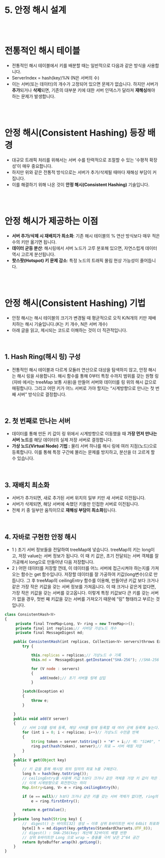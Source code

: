 # 5. 안정 해시 설계

<br/><br/>

# 전통적인 해시 테이블

- 전통적인 해시 테이블에서 키를 배분할 때는 일반적으로 다음과 같은 방식을 사용합니다.
- ServerIndex = hash(key)%N (N은 서버의 수)
- 이는 서버(또는 데이터)의 개수가 고정되어 있으면 문제가 없습니다. 하지만 서버가 **추가**되거나 **삭제**되면, 기존의 대부분 키에 대한 서버 인덱스가 달라져 **재해싱**해야 하는 문제가 발생합니다.

<br/><br/>

# 안정 해시(Consistent Hashing) 등장 배경

- 대규모 트래픽 처리를 위해서는 서버 수를 탄력적으로 조절할 수 있는 ‘수평적 확장성’이 매우 중요합니다.
- 하지만 위와 같은 전통적 방식으로는 서버가 추가/삭제될 때마다 재해싱 부담이 커집니다.
- 이를 해결하기 위해 나온 것이 **안정 해시(Consistent Hashing)** 기술입니다.

<br/><br/>

# 안정 해시가 제공하는 이점

- **서버 추가/삭제 시 재배치가 최소화**: 기존 해시 테이블의 % 연산 방식보다 매우 적은 수의 키만 옮기면 됩니다.
- **데이터 균등 분산**: 해시링에서 서버 노드가 고루 분포해 있으면, 자연스럽게 데이터 역시 고르게 분산됩니다.
- **핫스팟(Hotspot) 키 문제 감소**: 특정 노드의 트래픽 몰림 현상 가능성이 줄어듭니다.

<br/><br/>

# 안정 해시(Consistent Hashing) 기법

- 안정 해시는 해시 테이블의 크기가 변경될 때 평균적으로 오직 K/N개의 키만 재배치하는 해시 기술입니다.(K는 키 개수, N은 서버 개수)
- 아래 글을 읽고, 제시되는 코드로 이해하는 것이 더 직관적입니다.

<br/>

## **1. Hash Ring(해시 링) 구성**

- 전통적인 해시 테이블과 다르게 모듈러 연산으로 대상을 탐색하지 않고, 안정 해시는 해시 링을 사용합니다. 해시 함수를 통해 0부터 특정 수까지 범위를 갖는 원형 링(자바 에서는 treeMap 보통 사용)을 만들어 서버와 데이터를 링 위의 해시 값으로 매핑합니다. 그리고 어떤 키가 어느 서버로 가야 할지는 “시계방향으로 만나는 첫 번째 서버” 방식으로 결정합니다.

<br/>

## **2. 첫 번째로 만나는 서버**

- 데이터를 통해 만든 키 값이 링 위에서 시계방향으로 이동했을 때 **가장 먼저 만나는 서버 노드**를 해당 데이터의 실제 저장 서버로 결정합니다.
- **가상 노드(Virtual Node) 기법 :** 물리 서버 하나를 해시 링에 여러 지점(노드)으로 등록합니다. 이를 통해 특정 구간에 몰리는 문제를 방지하고, 분산을 더 고르게 할 수 있습니다.

<br/>

## **3. 재배치 최소화**

- 서버가 추가되면, 새로 추가된 서버 위치의 일부 키만 새 서버로 이전됩니다.
- 서버가 삭제되면, 해당 서버에 속했던 키들만 인접한 서버로 이전됩니다.
- 전체 키 중 일부만 움직이므로 **재해싱 부담이 최소화**됩니다.

<br/>

## 4. 자바로 구현한 안정 해시

- 1 ) 초기 서버 정보들을 전달하여 treeMap에 넣습니다. treeMap의 키는 long이고, 저장 value는 서버 정보가 됩니다. 이 때 키 값은, 초기 전달되는 서버 객체를 잘 가공해서 long으로 만들어낸 다음 저장합니다.
- 2 ) 어떤 데이터를 저장할 껀데, 이 데이터를 어느 서버에 접근시켜야 하는지를 가져오는 함수는 get 함수입니다. 저장할 데이터를 잘 가공하여 키값(long변수)으로 만듭니다. 그 후 treeMap의 ceilingEntry 함수를 이용해, 만들어낸 키값 보다 크거나 같은 가장 작은 키값을 갖는 서버 정보를 가져옵니다. 이 때 크거나 같은게 없다면, 가장 작은 키값을 갖는 서버를 갖고옵니다. 이렇게 특정 키값보다 큰 키를 갖는 서버가 없을 경우, 첫번 째 키값을 갖는 서버를 가져오기 때문에 “링” 형태라고 부르는 것입니다.

```jsx
class ConsistentHash<V>
{
	 private final TreeMap<Long, V> ring = new TreeMap<>();
	 private final int replicas;// 서버당 가상노드 개수
	 private final MessageDigest md;

	public ConsistentHash(int replicas, Collection<V> servers)throws Exception {
		try {

		    this.replicas = replicas;// 가상노드 수 기록
		    this.md =  MessageDigest.getInstance("SHA-256"); //SHA-256 해시 엔진 준비

		    for (V node : servers)
		    {
		    	add(node);// 초기 서버들 링에 삽입
		    }

		}catch(Exception e)
		{
			throw e;
		}

	}
	public void add(V server)
	{
		// 서버 1대를 링에 등록, 해당 서버를 링에 등록할 때 여러 곳에 등록해 놓는다.(이게 가상 노드 개념)
	    for (int i = 0; i < replicas; i++)// 가상노드 수만큼 반복
	    {
	        String token = server.toString() + "#" + i;// 예: "S1#0", "S1#1"…
	        ring.put(hash(token), server);// 좌표 ↦ 서버 매핑 저장
	    }
	}
	public V get(Object key)
	{
		// 키 값을 통해 해시링 위의 임의의 좌표 h를 구해온다.
	    long h = hash(key.toString());
	    // ceilingEntry를 사용해 키값 h보다 크거나 같은 객체중 가장 키 값이 작은 노드를 구해온다.
	    // 이게 시계방향으로 회전한다는 의미
	    Map.Entry<Long, V> e = ring.ceilingEntry(h);

	    if (e == null)// h보다 크거나 같은 키를 갖는 서버 객체가 없다면, ring의 첫번 째 객체 반환
	    	e = ring.firstEntry();

	    return e.getValue();
	}
	private long hash(String key) {
	    //  digest() 는 바이트[32] 생성 → 이후 상위 8바이트만 써서 64bit 좌표화
	    byte[] h = md.digest(key.getBytes(StandardCharsets.UTF_8));
	    // digest() : SHA-256(key) 계산해 32바이트 배열 반환
	    // 상위 8바이트만 Long 으로 wrap → 충돌률 극히 낮은 2^64 공간
	    return ByteBuffer.wrap(h).getLong();
	}
}
```
